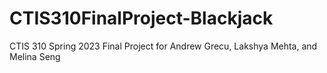 # CTIS310FinalProject-Blackjack
 CTIS 310 Spring 2023 Final Project for Andrew Grecu, Lakshya Mehta, and Melina Seng 
